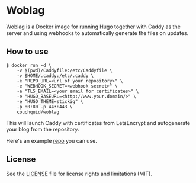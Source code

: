 # Woblag

Woblag is a Docker image for running Hugo together with Caddy as the server and 
using webhooks to automatically generate the files on updates.

## How to use

```
$ docker run -d \
    -v $(pwd)/Caddyfile:/etc/Caddyfile \
    -v $HOME/.caddy:/etc/.caddy \ 
    -e "REPO_URL=<url of your repository>" \ 
    -e "WEBHOOK_SECRET=<webhook secret>" \ 
    -e "TLS_EMAIL=<your email for certificates>" \ 
    -e "HUGO_BASEURL=<http://www.your.domain/>" \
    -e "HUGO_THEME=stickig" \
    -p 80:80 -p 443:443 \
    couchquid/woblag
```

This will launch Caddy with certificates from LetsEncrypt and autogenerate your blog from the repository.

Here's an example [repo](https://github.com/couchquid/woblag-example-repo) you can use.

## License

See the [LICENSE](LICENSE.md) file for license rights and limitations (MIT).
